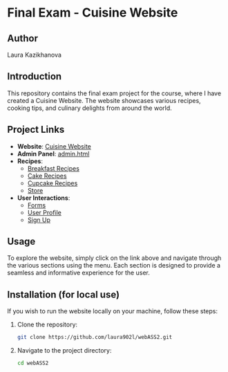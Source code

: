 # Final Exam - Cuisine Website

## Author
Laura Kazikhanova

## Introduction

This repository contains the final exam project for the course, where I have created a Cuisine Website. The website showcases various recipes, cooking tips, and culinary delights from around the world.

## Project Links

- **Website**: [Cuisine Website](https://laura902l.github.io/webASS2/index.html)
- **Admin Panel**: [admin.html](admin.html)
- **Recipes**:
  - [Breakfast Recipes](breakfast.html)
  - [Cake Recipes](cake.html)
  - [Cupcake Recipes](cupcake.html)
  - [Store](store.html)
- **User Interactions**:
  - [Forms](forms.html)
  - [User Profile](user.html)
  - [Sign Up](sign_up.html)



## Usage

To explore the website, simply click on the link above and navigate through the various sections using the menu. Each section is designed to provide a seamless and informative experience for the user.

## Installation (for local use)

If you wish to run the website locally on your machine, follow these steps:

1. Clone the repository:
    ```sh
    git clone https://github.com/laura902l/webASS2.git
    ```
2. Navigate to the project directory:
    ```sh
    cd webASS2
    ```


